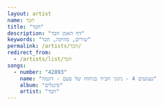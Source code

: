 ```yaml
---
layout: artist
name: חבד
title: "חבד"
description: "דף האמן חבד"
keywords: "שירים, מוזיקה, חבד"
permalink: /artists/חבד/
redirect_from:
  - /artists/list/חבד
songs:
  - number: "42893"
    name: "געגועים 4 - ניגוני חב״ד בניחוח של פעם - דוגמה"
    album: "סינגלים"
    artist: "חבד"
---
```

